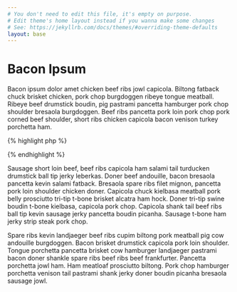 ```yaml
---
# You don't need to edit this file, it's empty on purpose.
# Edit theme's home layout instead if you wanna make some changes
# See: https://jekyllrb.com/docs/themes/#overriding-theme-defaults
layout: base
---
```


# Bacon Ipsum

Bacon ipsum dolor amet chicken beef ribs jowl capicola. Biltong fatback chuck brisket chicken, pork chop burgdoggen ribeye tongue meatball. Ribeye beef drumstick boudin, pig pastrami pancetta hamburger pork chop shoulder bresaola burgdoggen. Beef ribs pancetta pork loin pork chop pork corned beef shoulder, short ribs chicken capicola bacon venison turkey porchetta ham.

{% highlight php %}
<?php echo "Josh <3 PHP" ?>
{% endhighlight %}

Sausage short loin beef, beef ribs capicola ham salami tail turducken drumstick ball tip jerky leberkas. Doner beef andouille, bacon bresaola pancetta kevin salami fatback. Bresaola spare ribs filet mignon, pancetta pork loin shoulder chicken doner. Capicola chuck kielbasa meatball pork belly prosciutto tri-tip t-bone brisket alcatra ham hock. Doner tri-tip swine boudin t-bone kielbasa, capicola pork chop. Capicola shank tail beef ribs ball tip kevin sausage jerky pancetta boudin picanha. Sausage t-bone ham jerky strip steak pork chop.

Spare ribs kevin landjaeger beef ribs cupim biltong pork meatball pig cow andouille burgdoggen. Bacon brisket drumstick capicola pork loin shoulder. Tongue porchetta pancetta brisket cow hamburger landjaeger pastrami bacon doner shankle spare ribs beef ribs beef frankfurter. Pancetta porchetta jowl ham. Ham meatloaf prosciutto biltong. Pork chop hamburger porchetta venison tail pastrami shank jerky doner boudin picanha bresaola sausage jowl.